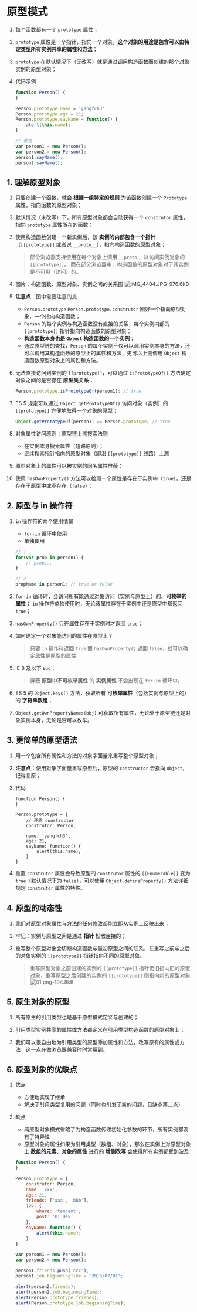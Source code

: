 # 原型模式
1. 每个函数都有一个 `prototype` 属性；

2. `prototype` 属性是一个指针，指向一个对象，**这个对象的用途是包含可以由特定类型所有实例共享的属性和方法**；

3. `prototype` 在默认情况下（无改写）就是通过调用构造函数而创建的那个对象实例的原型对象；

4. 代码示例
    ```javascript
    function Person() {
    }

    Person.prototype.name = 'yangfch3';
    Person.prototype.age = 21;
    Person.prototype.sayName = function() {
        alert(this.name);
    }

    // 使用
    var person1 = new Person();
    var person2 = new Person();
    person1.sayName();
    person2.sayName();
    ```

## 1. 理解原型对象
1. 只要创建一个函数，就会 **根据一组特定的规则** 为该函数创建一个 `Prototype` 属性，指向函数的原型对象；

2. 默认情况（未改写）下，所有原型对象都会自动获得一个 `construtor` 属性，指向 `prototype` 属性所在的函数；

3. 使用构造函数创建一个新实例后，该 **实例的内部包含一个指针**（`[[prototype]]` 或者说 `__proto__`），指向构造函数的原型对象；
    >部分浏览器支持使用在每个对象上调用 `__proto__` 以访问实例对象的 `[[prototype]]`。
而在部分浏览器中，构造函数的原型对象对于其实例是不可见（访问）的。

4. 图片：构造函数、原型对象、实例之间的关系图
![IMG_4404.JPG-976.6kB][1]

5. **注意点**：图中需要注意的点
    * `Person.prototype` `Person.prototype.construtor` 刚好一个指向原型对象，一个指向构造函数；
    * `Person` 的每个实例与构造函数没有直接的关系，每个实例内部的 `[[prototype]]` 指针指向构造函数的原型对象；
    * **构造函数本身也是 `Object` 构造函数的一个实例**；
    * 通过原型链的查找，`Person` 的每个实例不仅可以调用实例本身的方法，还可以调用其构造函数的原型上的属性和方法，更可以上溯调用 `Object` 构造函数原型对象上的属性和方法。

6. 无法直接访问到实例的 `[[prototype]]`，可以通过 `isPrototypeOf()` 方法确定对象之间的是否存在 **原型类关系**；
    ```javascript
    Person.prototype.isPrototypeOf(person1); // true
    ```

7. ES 5 规定可以通过 `Object.getPrototypeOf()` 访问对象（实例）的 `[[prototype]]` 方便地取得一个对象的原型；
    ```javascript
    Object.getPrototypeOf(person1) == Person.prototype; // true
    ```

8. 对象属性访问原则：原型链上溯搜索法则
    * 在实例本身搜索属性（短路原则）；
    * 继续搜索指针指向的原型对象（即沿 `[[prototype]]` 线路）上溯

9. 原型对象上的属性可以被实例的同名属性屏蔽；

10. 使用 `hasOwnProperty()` 方法可以检测一个属性是存在于实例中（`true`），还是存在于原型中或不存在（`false`）；

## 2. 原型与 in 操作符
1. `in` 操作符的两个使用情景
    * `for-in` 循环中使用
    * 单独使用

    ```javascript
    // 1
    for(var prop in person1) {
        // prop...
    }

    // 2
    propName in person1; // true or false
    ```

2. `for-in` 循环时，会访问所有能通过对象访问（实例与原型上）的、**可枚举的属性**；
`in` 操作符单独使用时，无论该属性存在于实例中还是原型中都返回 `true`；

3. `hasOwnProperty()` 只在属性存在于实例时才返回 `true`；

4. 如何确定一个对象能访问的属性在原型上？
    > 只要 `in` 操作符返回 `true` 而 `hasOwnProperty()` 返回 `false`，就可以确定属性是原型的属性

5. IE 8 及以下 `Bug`：
    >屏蔽 **原型中不可枚举属性** 的 **实例属性** 不会出现在 `for-in` 循环中。

6. ES 5 的 `Object.keys()` 方法，获取所有 **可枚举属性**（包括实例与原型上的） 的 **字符串数组**；

7. `Object.getOwnPropertyNames(obj)` 可获取所有属性，无论处于原型链还是对象实例本身，无论是否可以枚举。

## 3. 更简单的原型语法
1. 用一个包含所有属性和方法的对象字面量来重写整个原型对象；

2. **注意点**：使用对象字面量重写原型后，原型的 `constructor` 会指向 `Object`，记得复原；

3. 代码
    ```
    function Person() {
    }

    Person.prototype = {
        // 还原 constructor
        construtor: Person,

        name: 'yangfch3',
        age: 21,
        sayName: function() {
            alert(this.name);
        }
    }
    ```

4. 重置 `construtor` 属性会导致原型的 `construtor` 属性的 `[[Enumerable]]` 变为 `true`（默认情况下为 `false`），可以使用 `Object.defineProperty()` 方法详细规定 `construtor` 属性的特性。

## 4. 原型的动态性
1. 我们对原型对象属性与方法的任何修改都能立即从实例上反映出来；

2. 牢记：实例与原型之间是通过 **指针** 松散连接的；

3. 重写整个原型对象会切断构造函数与最初原型之间的联系，在重写之前与之后的对象实例的 `[[prototype]]` 指针指向不同的原型对象。
    > 重写原型对象之前创建的实例的 `[[prototype]]` 指针仍旧指向旧的原型对象，重写原型之后创建的实例的 `[[prototype]]` 则指向新的原型对象
![01.png-104.8kB][2]

## 5. 原生对象的原型
1. 所有原生的引用类型也是基于原型模式定义与创建的；

2. 引用类型实例共享的属性或方法都定义在引用类型构造函数的原型对象上；

3. 我们可以很自由地为引用类型的原型添加属性和方法，改写原有的属性或方法，这一点在做浏览器兼容时时常用到。

## 6. 原型对象的优缺点
1. 优点
    * 方便地实现了继承
    * 解决了引用类型复用的问题（同时也引发了新的问题，见缺点第二点）

2. 缺点
    * 纯原型对象模式省略了为构造函数传递初始化参数的环节，所有实例都没有了特异性
    * 原型对象的属性如果为引用类型（数组、对象），那么在实例上对原型对象上 **数组的元素、对象的属性** 进行的 **增删改写** 会使得所有实例都受到波及

    ```javascript
    function Person() {
    }

    Person.prototype = {
        construtor: Person,
        name: 'xxx',
        age: 21,
        friends: ['aaa', 'bbb'],
        job: {
            where: 'tencent',
            post: 'UI Dev'
        },
        sayName: function() {
            alert(this.name);
        }
    }

    var person1 = new Person();
    var person2 = new Person();

    person1.friends.push('ccc');
    person1.job.beginningTime = '2016/07/01';

    alert(person2.firends);
    alert(person2.job.beginningTime);
    alert(Person.prototype.friends);
    alert(Person.prototype.job.beginningTime);
    ```


  [1]: http://static.zybuluo.com/yangfch3/88r4rl8ms18eykwx6ymmcg3z/IMG_4404.JPG
  [2]: http://static.zybuluo.com/yangfch3/zg4dpsqo2udhg5vt2sqpoivb/01.png
